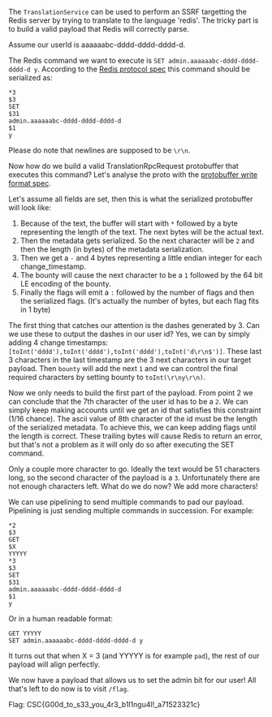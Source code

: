 The `TranslationService` can be used to perform an SSRF targetting the Redis
server by trying to translate to the language 'redis'. The tricky part is to
build a valid payload that Redis will correctly parse.

Assume our userId is aaaaaabc-dddd-dddd-dddd-d.

The Redis command we want to execute is `SET admin.aaaaaabc-dddd-dddd-dddd-d y`.
According to the [Redis protocol spec](https://redis.io/docs/reference/protocol-spec/)
this command should be serialized as:

```
*3
$3
SET
$31
admin.aaaaaabc-dddd-dddd-dddd-d
$1
y
```

Please do note that newlines are supposed to be `\r\n`.

Now how do we build a valid TranslationRpcRequest protobuffer that executes this
command? Let's analyse the proto with the [protobuffer write format spec](https://developers.google.com/protocol-buffers/docs/encoding).

Let's assume all fields are set, then this is what the serialized protobuffer
will look like:

1. Because of the text, the buffer will start with `*` followed by a byte 
    representing the length of the text. The next bytes will be the actual text.
2. Then the metadata gets serialized. So the next character will be `2` and then
    the length (in bytes) of the metadata serialization.
3. Then we get a `-` and 4 bytes representing a little endian integer for each 
    change_timestamp.
4. The bounty will cause the next character to be a `1` followed by the 64 bit
    LE encoding of the bounty.
5. Finally the flags will emit a `:` followed by the number of flags and 
    then the serialized flags. 
    (It's actually the number of bytes, but each flag fits in 1 byte)

The first thing that catches our attention is the dashes generated by 3. Can we
use these to output the dashes in our user id? Yes, we can by simply adding 4
change timestamps: 
`[toInt('dddd'),toInt('dddd'),toInt('dddd'),toInt('d\r\n$')]`.
These last 3 characters in the last timestamp are the 3 next characters in our
target payload. Then `bounty` will add the next `1` and we can control the final
required characters by setting bounty to `toInt(\r\ny\r\n)`.

Now we only needs to build the first part of the payload.
From point 2 we can conclude that the 7th character of the user id has to be a 
`2`. We can simply keep making accounts until we get an id that satisfies this
constraint (1/16 chance).
The ascii value of 8th character of the id must be the length of the serialized
metadata. To achieve this, we can keep adding flags until the length is correct.
These trailing bytes will cause Redis to return an error, but that's not a 
problem as it will only do so after executing the SET command.

Only a couple more character to go. Ideally the text would be 51 characters 
long, so the second character of the payload is a `3`. Unfortunately there are
not enough characters left. What do we do now? We add more characters!

We can use pipelining to send multiple commands to pad our payload. Pipelining
is just sending multiple commands in succession. For example:

```
*2
$3
GET
$X
YYYYY
*3
$3
SET
$31
admin.aaaaaabc-dddd-dddd-dddd-d
$1
y
```

Or in a human readable format: 
```
GET YYYYY
SET admin.aaaaaabc-dddd-dddd-dddd-d y
```

It turns out that when X = 3 (and YYYYY is for example `pad`), the rest of our
payload will align perfectly.

We now have a payload that allows us to set the admin bit for our user!
All that's left to do now is to visit `/flag`.

Flag: CSC{G00d_to_s33_you_4r3_b1l1ngu4l!_a71523321c}
